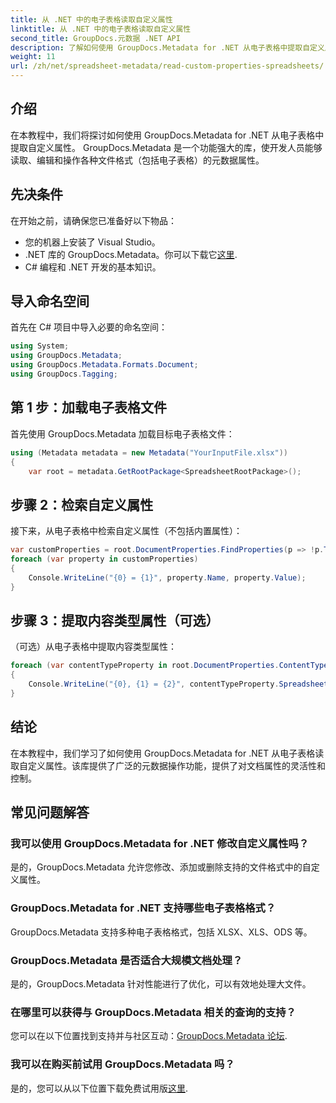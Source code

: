```yaml
---
title: 从 .NET 中的电子表格读取自定义属性
linktitle: 从 .NET 中的电子表格读取自定义属性
second_title: GroupDocs.元数据 .NET API
description: 了解如何使用 GroupDocs.Metadata for .NET 从电子表格中提取自定义属性。增强 .NET 应用程序中的元数据操作。
weight: 11
url: /zh/net/spreadsheet-metadata/read-custom-properties-spreadsheets/
---
```

## 介绍
在本教程中，我们将探讨如何使用 GroupDocs.Metadata for .NET 从电子表格中提取自定义属性。 GroupDocs.Metadata 是一个功能强大的库，使开发人员能够读取、编辑和操作各种文件格式（包括电子表格）的元数据属性。
## 先决条件
在开始之前，请确保您已准备好以下物品：
- 您的机器上安装了 Visual Studio。
-  .NET 库的 GroupDocs.Metadata。你可以下载它[这里](https://releases.groupdocs.com/metadata/net/).
- C# 编程和 .NET 开发的基本知识。

## 导入命名空间
首先在 C# 项目中导入必要的命名空间：
```csharp
using System;
using GroupDocs.Metadata;
using GroupDocs.Metadata.Formats.Document;
using GroupDocs.Tagging;
```
## 第 1 步：加载电子表格文件
首先使用 GroupDocs.Metadata 加载目标电子表格文件：
```csharp
using (Metadata metadata = new Metadata("YourInputFile.xlsx"))
{
    var root = metadata.GetRootPackage<SpreadsheetRootPackage>();
```
## 步骤 2：检索自定义属性
接下来，从电子表格中检索自定义属性（不包括内置属性）：
```csharp
var customProperties = root.DocumentProperties.FindProperties(p => !p.Tags.Contains(Tags.Document.BuiltIn));
foreach (var property in customProperties)
{
    Console.WriteLine("{0} = {1}", property.Name, property.Value);
}
```
## 步骤 3：提取内容类型属性（可选）
（可选）从电子表格中提取内容类型属性：
```csharp
foreach (var contentTypeProperty in root.DocumentProperties.ContentTypeProperties.ToList())
{
    Console.WriteLine("{0}, {1} = {2}", contentTypeProperty.SpreadsheetPropertyType, contentTypeProperty.Name, contentTypeProperty.SpreadsheetPropertyValue);
}
```

## 结论
在本教程中，我们学习了如何使用 GroupDocs.Metadata for .NET 从电子表格读取自定义属性。该库提供了广泛的元数据操作功能，提供了对文档属性的灵活性和控制。

## 常见问题解答
### 我可以使用 GroupDocs.Metadata for .NET 修改自定义属性吗？
是的，GroupDocs.Metadata 允许您修改、添加或删除支持的文件格式中的自定义属性。
### GroupDocs.Metadata for .NET 支持哪些电子表格格式？
GroupDocs.Metadata 支持多种电子表格格式，包括 XLSX、XLS、ODS 等。
### GroupDocs.Metadata 是否适合大规模文档处理？
是的，GroupDocs.Metadata 针对性能进行了优化，可以有效地处理大文件。
### 在哪里可以获得与 GroupDocs.Metadata 相关的查询的支持？
您可以在以下位置找到支持并与社区互动：[GroupDocs.Metadata 论坛](https://forum.groupdocs.com/c/metadata/14).
### 我可以在购买前试用 GroupDocs.Metadata 吗？
是的，您可以从以下位置下载免费试用版[这里](https://releases.groupdocs.com/).